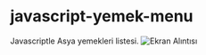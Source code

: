 # javascript-yemek-menu
Javascriptle Asya yemekleri listesi.
![Ekran Alıntısı](https://github.com/huseyin-k/javascript-yemek-menu/assets/110980957/a1f8a2c8-1701-4d3f-8525-a111502990cd)
